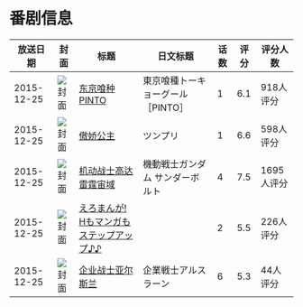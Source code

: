 # 番剧信息

|放送日期|封面|标题|日文标题|话数|评分|评分人数|
|---|---|---|---|---|---|---|
|2015-12-25|![封面](https://lain.bgm.tv/pic/cover/c/eb/b1/140634_BnQN9.jpg)|[东京喰种 PINTO](https://bangumi.tv/subject/140634)|東京喰種トーキョーグール［PINTO］|1|6.1|918人评分|
|2015-12-25|![封面](https://bangumi.tv/img/no_icon_subject.png)|[傲娇公主](https://bangumi.tv/subject/141571)|ツンプリ|1|6.6|598人评分|
|2015-12-25|![封面](https://lain.bgm.tv/pic/cover/c/d7/e5/151345_KK6YQ.jpg)|[机动战士高达 雷霆宙域](https://bangumi.tv/subject/151345)|機動戦士ガンダム サンダーボルト|4|7.5|1695人评分|
|2015-12-25|![封面](https://bangumi.tv/img/no_icon_subject.png)|[えろまんが! Hもマンガもステップアップ♪♪](https://bangumi.tv/subject/151960)||2|5.5|226人评分|
|2015-12-25|![封面](https://lain.bgm.tv/pic/cover/c/30/e4/162768_9Fo4a.jpg)|[企业战士亚尔斯兰](https://bangumi.tv/subject/162768)|企業戦士アルスラーン|6|5.3|44人评分|
